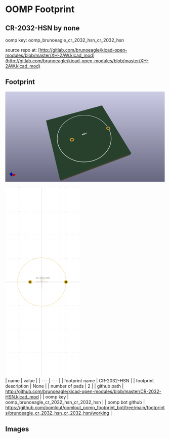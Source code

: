 # OOMP Footprint  
## CR-2032-HSN  by none  
  
oomp key: oomp_brunoeagle_cr_2032_hsn_cr_2032_hsn  
  
source repo at: [http://gitlab.com/brunoeagle/kicad-open-modules/blob/master/XH-2AW.kicad_mod](http://gitlab.com/brunoeagle/kicad-open-modules/blob/master/XH-2AW.kicad_mod)  
## Footprint  
  
[![working_kicad_pcb_3d.png](working_kicad_pcb_3d_600.png)](working_kicad_pcb_3d.png)  
  
[![working.png](working_600.png)](working.png)  
| name | value | 
| --- | --- | 
| footprint name | CR-2032-HSN | 
| footprint description | None | 
| number of pads | 2 | 
| github path | http://github.com/brunoeagle/kicad-open-modules/blob/master/CR-2032-HSN.kicad_mod | 
| oomp key | oomp_brunoeagle_cr_2032_hsn_cr_2032_hsn | 
| oomp bot github | https://github.com/oomlout/oomlout_oomp_footprint_bot/tree/main/footprints/brunoeagle_cr_2032_hsn_cr_2032_hsn/working | 
## Images  
